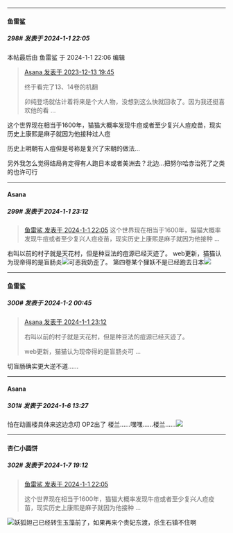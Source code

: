 
*****

####  鱼雷鲨  
##### 298#       发表于 2024-1-1 22:05

 本帖最后由 鱼雷鲨 于 2024-1-1 22:06 编辑 
<blockquote><a href="httphttps://bbs.saraba1st.com/2b/forum.php?mod=redirect&amp;goto=findpost&amp;pid=63318420&amp;ptid=1568954" target="_blank">Asana 发表于 2023-12-13 19:45</a>

终于看完了13、14卷的机翻

卯纯登场就估计着将来是个大人物，没想到这么快就回收了。因为我还挺喜欢他的看 ...</blockquote>
这个世界现在相当于1600年，猫猫大概率发现牛痘或者至少复兴人痘疫苗，现实历史上康熙是麻子就因为他接种过人痘

历史上明朝有人痘但是号称是复兴了宋朝的做法...

另外我怎么觉得结局肯定得有人跑日本或者美洲去？北边...把努尔哈赤治死了之类的也许可行


*****

####  Asana  
##### 299#       发表于 2024-1-1 23:12

<blockquote><a href="httphttps://bbs.saraba1st.com/2b/forum.php?mod=redirect&amp;goto=findpost&amp;pid=63505995&amp;ptid=1568954" target="_blank">鱼雷鲨 发表于 2024-1-1 22:05</a>
这个世界现在相当于1600年，猫猫大概率发现牛痘或者至少复兴人痘疫苗，现实历史上康熙是麻子就因为他接种 ...</blockquote>
右叫以前的村子就是天花村，但是种豆法的痘源已经灭迹了。
web更新，猫猫认为现帝得的是盲肠炎<img src="https://static.saraba1st.com/image/smiley/face2017/022.png" referrerpolicy="no-referrer">可恶我奶歪了。
第四卷某个狸妖不是已经跑去日本<img src="https://static.saraba1st.com/image/smiley/face2017/067.png" referrerpolicy="no-referrer">


*****

####  鱼雷鲨  
##### 300#       发表于 2024-1-2 00:45

<blockquote><a href="httphttps://bbs.saraba1st.com/2b/forum.php?mod=redirect&amp;goto=findpost&amp;pid=63506756&amp;ptid=1568954" target="_blank">Asana 发表于 2024-1-1 23:12</a>

右叫以前的村子就是天花村，但是种豆法的痘源已经灭迹了。

web更新，猫猫认为现帝得的是盲肠炎可 ...</blockquote>
切盲肠确实更大逆不道……

*****

####  Asana  
##### 301#       发表于 2024-1-6 13:27

怕在动画楼具体来这边念叨
OP2出了
楼兰……嘿嘿……楼兰……<img src="https://static.saraba1st.com/image/smiley/face2017/075.png" referrerpolicy="no-referrer">


*****

####  杏仁小圆饼  
##### 302#       发表于 2024-1-7 19:12

<blockquote><a href="httphttps://bbs.saraba1st.com/2b/forum.php?mod=redirect&amp;goto=findpost&amp;pid=63505995&amp;ptid=1568954" target="_blank">鱼雷鲨 发表于 2024-1-1 22:05</a>

这个世界现在相当于1600年，猫猫大概率发现牛痘或者至少复兴人痘疫苗，现实历史上康熙是麻子就因为他接种 ...</blockquote>
<img src="https://static.saraba1st.com/image/smiley/face2017/066.png" referrerpolicy="no-referrer">妖狐妲己已经转生玉藻前了，如果再来个贵妃东渡，杀生石镇不住啊

